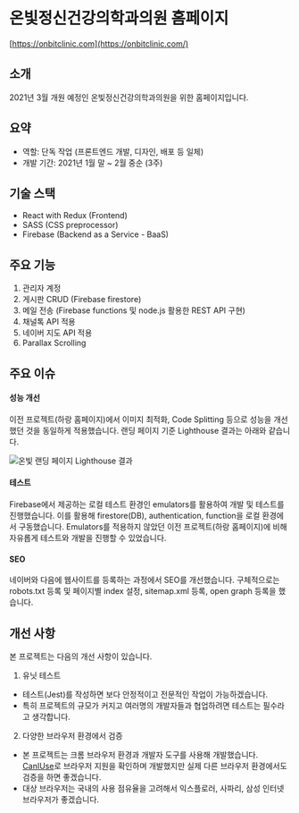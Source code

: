 # 온빛정신건강의학과의원 홈페이지

[https://onbitclinic.com](https://onbitclinic.com/)

## 소개

2021년 3월 개원 예정인 온빛정신건강의학과의원을 위한 홈페이지입니다.

## 요약

- 역할: 단독 작업 (프론트엔드 개발, 디자인, 배포 등 일체)
- 개발 기간: 2021년 1월 말 ~ 2월 중순 (3주)

## 기술 스택

- React with Redux (Frontend)
- SASS (CSS preprocessor)
- Firebase (Backend as a Service - BaaS)

## 주요 기능

1. 관리자 계정
2. 게시판 CRUD (Firebase firestore)
3. 메일 전송 (Firebase functions 및 node.js 활용한 REST API 구현)
4. 채널톡 API 적용
5. 네이버 지도 API 적용
6. Parallax Scrolling

## 주요 이슈

#### 성능 개선

이전 프로젝트(하랑 홈페이지)에서 이미지 최적화, Code Splitting 등으로 성능을 개선했던 것을 동일하게 적용했습니다. 랜딩 페이지 기준 Lighthouse 결과는 아래와 같습니다.

![온빛 랜딩 페이지 Lighthouse 결과](https://github.com/cozyzoey/images/blob/master/onbit-lighthouse.png)

#### 테스트

Firebase에서 제공하는 로컬 테스트 환경인 emulators를 활용하여 개발 및 테스트를 진행했습니다.
이를 활용해 firestore(DB), authentication, function을 로컬 환경에서 구동했습니다.
Emulators를 적용하지 않았던 이전 프로젝트(하랑 홈페이지)에 비해 자유롭게 테스트와 개발을 진행할 수 있었습니다.

#### SEO

네이버와 다음에 웹사이트를 등록하는 과정에서 SEO를 개선했습니다.
구체적으로는 robots.txt 등록 및 페이지별 index 설정, sitemap.xml 등록, open graph 등록을 했습니다.

## 개선 사항

본 프로젝트는 다음의 개선 사항이 있습니다.

1. 유닛 테스트

- 테스트(Jest)를 작성하면 보다 안정적이고 전문적인 작업이 가능하겠습니다.
- 특히 프로젝트의 규모가 커지고 여러명의 개발자들과 협업하려면 테스트는 필수라고 생각합니다.

2. 다양한 브라우저 환경에서 검증

- 본 프로젝트는 크롬 브라우저 환경과 개발자 도구를 사용해 개발했습니다. [CanIUse](https://caniuse.com/)로 브라우저 지원을 확인하며 개발했지만 실제 다른 브라우저 환경에서도 검증을 하면 좋겠습니다.
- 대상 브라우저는 국내의 사용 점유율을 고려해서 익스플로러, 사파리, 삼성 인터넷 브라우저가 좋겠습니다.
